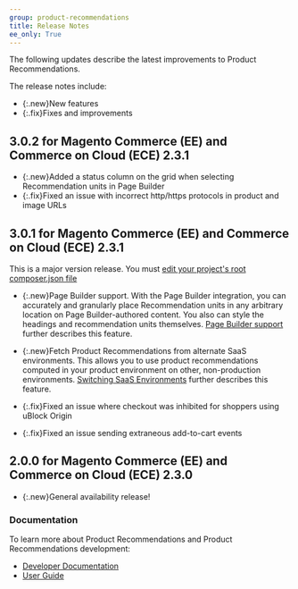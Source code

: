 ```yaml
---
group: product-recommendations
title: Release Notes
ee_only: True
---
```


The following updates describe the latest improvements to Product Recommendations.

The release notes include:

-  {:.new}New features
-  {:.fix}Fixes and improvements

## **3.0.2** for Magento Commerce (EE) and Commerce on Cloud (ECE) 2.3.1

-  {:.new}Added a status column on the grid when selecting Recommendation units in Page Builder
-  {:.fix}Fixed an issue with incorrect http/https protocols in product and image URLs

## **3.0.1** for Magento Commerce (EE) and Commerce on Cloud (ECE) 2.3.1

This is a major version release. You must [edit your project's root composer.json file](https://devdocs.magento.com/recommendations/install-configure.html#update-your-product-recommendations-installation)

-  {:.new}Page Builder support. With the Page Builder integration, you can accurately and granularly place Recommendation units in any arbitrary location on Page Builder-authored content. You also can style the headings and recommendation units themselves. [Page Builder support](https://docs.magento.com/user-guide/marketing/page-builder-add-product-recs.html) further describes this feature.

-  {:.new}Fetch Product Recommendations from alternate SaaS environments. This allows you to use product recommendations computed in your product environment on other, non-production environments.
[Switching SaaS Environments](https://docs.magento.com/user-guide/marketing/recommendation-change-source.html) further describes this feature.

-  {:.fix}Fixed an issue where checkout was inhibited for shoppers using uBlock Origin
-  {:.fix}Fixed an issue sending extraneous add-to-cart events

## **2.0.0** for Magento Commerce (EE) and Commerce on Cloud (ECE) 2.3.0

-  {:.new}General availability release!

### Documentation

To learn more about Product Recommendations and Product Recommendations development:

-  [Developer Documentation](https://devdocs.magento.com/recommendations/product-recs.html)
-  [User Guide](https://docs.magento.com/user-guide/marketing/product-recommendations.html)
